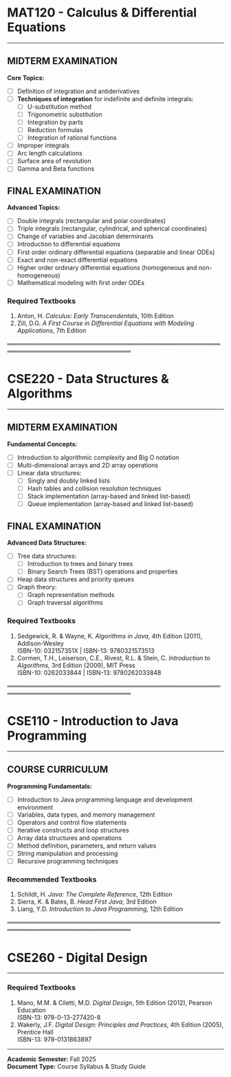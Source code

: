# MAT120 - Calculus & Differential Equations

---

## **MIDTERM EXAMINATION**

**Core Topics:**
- [ ] Definition of integration and antiderivatives
- [ ] **Techniques of integration** for indefinite and definite integrals:
  - [ ] U-substitution method
  - [ ] Trigonometric substitution
  - [ ] Integration by parts
  - [ ] Reduction formulas
  - [ ] Integration of rational functions
- [ ] Improper integrals
- [ ] Arc length calculations
- [ ] Surface area of revolution
- [ ] Gamma and Beta functions

## **FINAL EXAMINATION**

**Advanced Topics:**
- [ ] Double integrals (rectangular and polar coordinates)
- [ ] Triple integrals (rectangular, cylindrical, and spherical coordinates)
- [ ] Change of variables and Jacobian determinants
- [ ] Introduction to differential equations
- [ ] First order ordinary differential equations (separable and linear ODEs)
- [ ] Exact and non-exact differential equations
- [ ] Higher order ordinary differential equations (homogeneous and non-homogeneous)
- [ ] Mathematical modeling with first order ODEs

### **Required Textbooks**
1. Anton, H. *Calculus: Early Transcendentals*, 10th Edition
2. Zill, D.G. *A First Course in Differential Equations with Modeling Applications*, 7th Edition

═══════════════════════════════════════════════════════════════════════════════

# CSE220 - Data Structures & Algorithms

---

## **MIDTERM EXAMINATION**

**Fundamental Concepts:**
- [ ] Introduction to algorithmic complexity and Big O notation
- [ ] Multi-dimensional arrays and 2D array operations
- [ ] Linear data structures:
  - [ ] Singly and doubly linked lists
  - [ ] Hash tables and collision resolution techniques
  - [ ] Stack implementation (array-based and linked list-based)
  - [ ] Queue implementation (array-based and linked list-based)

## **FINAL EXAMINATION**

**Advanced Data Structures:**
- [ ] Tree data structures:
  - [ ] Introduction to trees and binary trees
  - [ ] Binary Search Trees (BST) operations and properties
- [ ] Heap data structures and priority queues
- [ ] Graph theory:
  - [ ] Graph representation methods
  - [ ] Graph traversal algorithms

### **Required Textbooks**
1. Sedgewick, R. & Wayne, K. *Algorithms in Java*, 4th Edition (2011), Addison-Wesley  
   ISBN-10: 032157351X | ISBN-13: 9780321573513
2. Cormen, T.H., Leiserson, C.E., Rivest, R.L. & Stein, C. *Introduction to Algorithms*, 3rd Edition (2009), MIT Press  
   ISBN-10: 0262033844 | ISBN-13: 9780262033848

═══════════════════════════════════════════════════════════════════════════════

# CSE110 - Introduction to Java Programming

---

## **COURSE CURRICULUM**

**Programming Fundamentals:**
- [ ] Introduction to Java programming language and development environment
- [ ] Variables, data types, and memory management
- [ ] Operators and control flow statements
- [ ] Iterative constructs and loop structures
- [ ] Array data structures and operations
- [ ] Method definition, parameters, and return values
- [ ] String manipulation and processing
- [ ] Recursive programming techniques

### **Recommended Textbooks**
1. Schildt, H. *Java: The Complete Reference*, 12th Edition
2. Sierra, K. & Bates, B. *Head First Java*, 3rd Edition
3. Liang, Y.D. *Introduction to Java Programming*, 12th Edition

═══════════════════════════════════════════════════════════════════════════════

# CSE260 - Digital Design

---

### **Required Textbooks**
1. Mano, M.M. & Ciletti, M.D. *Digital Design*, 5th Edition (2012), Pearson Education  
   ISBN-13: 978-0-13-277420-8
2. Wakerly, J.F. *Digital Design: Principles and Practices*, 4th Edition (2005), Prentice Hall  
   ISBN-13: 978-0131863897

---

**Academic Semester:** Fall 2025  
**Document Type:** Course Syllabus & Study Guide